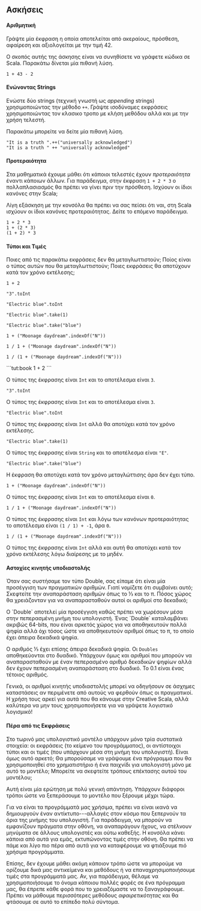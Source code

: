 ## Ασκήσεις

#### Αριθμητική

Γράψτε μία έκφραση η οποία αποτελείται από ακεραίους, πρόσθεση, αφαίρεση και αξιολογείται με την τιμή 42.

<div class="solution">
Ο σκοπός αυτής της άσκησης είναι να συνηθίσετε να γράφετε κώδικα σε Scala. Παρακάτω δίνεται μία πιθανή λύση.

```tut:book
1 + 43 - 2
```
</div>


#### Ενώνοντας Strings

Ενώστε δύο strings (τεχνική γνωστή ως *appending* strings) χρησιμοποιώντας την μέθοδο `++`. Γράψτε ισοδύναμες εκφράσεις χρησιμοποιώντας τον κλασικο τροπο με κλήση μεθόδου αλλά και με την χρήση τελεστή.

<div class="solution">
Παρακάτω μπορείτε να δείτε μία πιθανή λύση.

```tut:book
"It is a truth ".++("universally acknowledged")
"It is a truth " ++ "universally acknowledged"
```
</div>

#### Προτεραιότητα

Στα μαθηματικά έχουμε μάθει ότι κάποιοι τελεστές έχουν *προτεραιότητα* έναντι κάποιων άλλων. Για παράδειγμα, στην έκφραση `1 + 2 * 3` ο πολλαπλασιασμός θα πρέπει να γίνει πριν την πρόσθεση. Ισχύουν οι ίδιοι κανόνες στην Scala;

<div class="solution">
Λίγη εξάσκηση με την κονσόλα θα πρέπει να σας πείσει ότι ναι, στη Scala ισχύουν οι ίδιοι κανόνες προτεραιότητας. Δείτε το επόμενο παράδειγμα.

```tut:book
1 + 2 * 3
1 + (2 * 3)
(1 + 2) * 3
```
</div>


#### Τύποι και Τιμές

Ποιες από τις παρακάτω εκφράσεις δεν θα μεταγλωττιστούν; Ποίος είναι ο τύπος αυτών που θα μεταγλωττιστούν; Ποιες εκφράσεις θα αποτύχουν κατά τον χρόνο εκτέλεσης;

```tut:silent
1 + 2
```

```tut:silent
"3".toInt
```

```tut:fail:silent
"Electric blue".toInt
```

```tut:silent
"Electric blue".take(1)
```

```tut:fail:silent
"Electric blue".take("blue")
```

```tut:silent
1 + ("Moonage daydream".indexOf("N"))
```

```tut:silent
1 / 1 + ("Moonage daydream".indexOf("N"))
```

```tut:fail:silent
1 / (1 + ("Moonage daydream".indexOf("N")))
```

<div class="solution">
```tut:book
1 + 2
```

Ο τύπος της έκφρασης είναι `Int` και το αποτέλεσμα είναι `3`.


```tut:book
"3".toInt
```

Ο τύπος της έκφρασης είναι `Int` και το αποτέλεσμα είναι `3`.

```tut:fail:book
"Electric blue".toInt
```

Ο τύπος της έκφρασης είναι `Int` αλλά θα αποτύχει κατά τον χρόνο εκτέλεσης.

```tut:silent
"Electric blue".take(1)
```

Ο τύπος της έκφρασης είναι `String` και το αποτέλεσμα είναι `"E"`.

```tut:fail:book
"Electric blue".take("blue")
```

Η έκφραση θα αποτύχει κατά τον χρόνο μεταγλώττισης άρα δεν έχει τύπο.

```tut:book
1 + ("Moonage daydream".indexOf("N"))
```

Ο τύπος της έκφρασης είναι `Int` και το αποτέλεσμα είναι  `0`.

```tut:book
1 / 1 + ("Moonage daydream".indexOf("N"))
```

Ο τύπος της έκφρασης είναι `Int` και λόγω των κανόνων προτεραιότητας το αποτέλεσμα είναι  `(1 / 1) + -1`, άρα `0`.

```tut:fail:silent
1 / (1 + ("Moonage daydream".indexOf("N")))
```

Ο τύπος της έκφρασης είναι `Int` αλλά και αυτή θα αποτύχει κατά τον χρόνο εκτέλεσης λόγω διαίρεσης με το μηδέν.
</div>

#### Αστοχίες κινητής υποδιαστολής

Όταν σας συστήσαμε τον τύπο Double, σας είπαμε ότι είναι μία προσέγγιση των πραγματικών αριθμών. Γιατί νομίζετε ότι συμβαίνει αυτό; Σκεφτείτε την αναπαράσταση αριθμών όπως το ⅓ και το π. Πόσος χώρος θα χρειάζονταν για να αναπαρασταθούν αυτοί οι αριθμοί στο δεκαδικό;

<div class="solution">
Ο `Double` αποτελεί μία προσέγγιση καθώς πρέπει να χωρέσουν μέσα στην πεπερασμένη μνήμη του υπολογιστή. Ένας `Double` καταλαμβάνει ακριβώς 64-bits, που είναι αρκετός χώρος για να αποθηκευτούν πολλά ψηφία αλλά όχι τόσος ώστε να αποθηκευτούν αριθμοί όπως το π, το οποίο έχει άπειρα δεκαδικά ψηφία.

Ο αριθμός ⅓ έχει επίσης άπειρα δεκαδικά ψηφία. Οι `Doubles` αποθηκεύονται στο δυαδικό. Υπάρχουν όμως και αριθμοί που μπορούν να αναπαρασταθούν με έναν πεπερασμένο αριθμό δεκαδικών ψηφίων αλλά δεν έχουν πεπερασμένη αναπαράσταση στο δυαδικό. Το 0.1 είναι ένας τέτοιος αριθμός.

Γενικά, οι αριθμοί κινητής υποδιαστολής μπορεί να οδηγήσουν σε άσχημες καταστάσεις αν περιμένετε από αυτούς να φερθούν όπως οι πραγματικοί. Η χρήση τους αρκεί για αυτά που θα κάνουμε στην Creative Scala, αλλά καλύτερα να μην τους χρησιμοποιήσετε για να γράψετε λογιστικό λογισμικό!
</div>

#### Πέρα από τις Εκφράσεις

Στο τωρινό μας υπολογιστικό μοντέλο υπάρχουν μόνο τρία συστατικά στοιχεία: οι εκφράσεις (το κείμενο του προγράμματος), οι αντίστοιχοι τύποι και οι τιμές (που υπάρχουν μέσα στη μνήμη του υπολογιστή). Είναι όμως αυτό αρκετό; Θα μπορούσαμε να γράψουμε ένα πρόγραμμα που θα χρησιμοποιηθεί στο χρηματιστήριο ή ένα παιχνίδι για υπολογιστή μόνο με αυτό το μοντέλο; Μπορείτε να σκεφτείτε τρόπους επέκτασης αυτού του μοντέλου;

<div class="solution">
Αυτή είναι μία ερώτηση με πολύ γενική απάντηση. Υπάρχουν διάφοροι τρόποι ώστε να ξεπεράσουμε το μοντέλο που ξέρουμε μέχρι τώρα.

Για να είναι τα προγράμματά μας χρήσιμα, πρέπει να είναι ικανά να δημιουργούν έναν αντίκτυπο---αλλαγές στον κόσμο που ξεπερνούν τα όρια της μνήμης του υπολογιστή. Για παράδειγμα, να μπορούν να εμφανίζουν πράγματα στην οθόνη, να αναπαράγουν ήχους, να στέλνουν μηνύματα σε άλλους υπολογιστές και ούτω καθεξής. Η κονσόλα κάνει κάποια από αυτά για εμάς, εκτυπώνοντας τιμές στην οθόνη. Θα πρέπει να πάμε και λίγο πιο πέρα από αυτά για να καταφέρουμε να φτιάξουμε πιό χρήσιμα προγράμματα.

Επίσης, δεν έχουμε μάθει ακόμη κάποιον τρόπο ώστε να μπορούμε να ορίζουμε δικά μας αντικείμενα και μεθόδους ή να επαναχρησιμοποιήσουμε τιμές στα προγράμματά μας. Αν, για παράδειγμα, θέλαμε να χρησιμοποιήσουμε το όνομα κάποιου πολλές φορές σε ένα πρόγραμμα μας, θα έπρεπε κάθε φορά που το χρειαζόμαστε να το ξαναγράφουμε. Πρέπει να μάθουμε περισσότερες μεθόδους *αφαιρετικότητας* και θα φτάσουμε σε αυτό το επίπεδο πολύ σύντομα.
</div>
